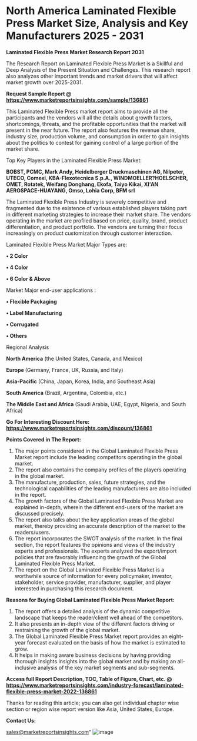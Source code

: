 # North America Laminated Flexible Press Market Size, Analysis and Key Manufacturers 2025 - 2031

<strong>Laminated Flexible Press Market Research Report 2031</strong>

The Research Report on Laminated Flexible Press Market is a Skillful and Deep Analysis of the Present Situation and Challenges. This research report also analyzes other important trends and market drivers that will affect market growth over 2025-2031.

<strong>Request Sample Report @ <a href=https://www.marketreportsinsights.com/sample/136861>https://www.marketreportsinsights.com/sample/136861</a></strong>

This Laminated Flexible Press market report aims to provide all the participants and the vendors will all the details about growth factors, shortcomings, threats, and the profitable opportunities that the market will present in the near future. The report also features the revenue share, industry size, production volume, and consumption in order to gain insights about the politics to contest for gaining control of a large portion of the market share.

Top Key Players in the Laminated Flexible Press Market:

<strong>BOBST, PCMC, Mark Andy, Heidelberger Druckmaschinen AG, Nilpeter, UTECO, Comexi, KBA-Flexotecnica S.p.A., WINDMOELLER?HOELSCHER, OMET, Rotatek, Weifang Donghang, Ekofa, Taiyo Kikai, XI'AN AEROSPACE-HUAYANG, Omso, Lohia Corp, BFM srl</strong>

The Laminated Flexible Press Industry is severely competitive and fragmented due to the existence of various established players taking part in different marketing strategies to increase their market share. The vendors operating in the market are profiled based on price, quality, brand, product differentiation, and product portfolio. The vendors are turning their focus increasingly on product customization through customer interaction.

Laminated Flexible Press Market Major Types are:

<strong>• 2 Color

• 4 Color

• 6 Color & Above</strong>

Market Major end-user applications :

<strong>• Flexible Packaging

• Label Manufacturing

• Corrugated

• Others</strong>

Regional Analysis

</u><strong><b>North America</b></strong> (the United States, Canada, and Mexico)

<strong><b>Europe </b></strong>(Germany, France, UK, Russia, and Italy)

<strong><b>Asia-Pacific</b></strong> (China, Japan, Korea, India, and Southeast Asia)

<strong><b>South America</b></strong> (Brazil, Argentina, Colombia, etc.)

<strong><b>The Middle East and Africa</b></strong> (Saudi Arabia, UAE, Egypt, Nigeria, and South Africa)

<strong>Go For Interesting Discount Here: <a href=https://www.marketreportsinsights.com/discount/136861>https://www.marketreportsinsights.com/discount/136861</a></strong>

<strong>Points Covered in The Report:</strong>
<ol>
  <li>The major points considered in the Global Laminated Flexible Press Market report include the leading competitors operating in the global market.</li>
  <li>The report also contains the company profiles of the players operating in the global market.</li>
  <li>The manufacture, production, sales, future strategies, and the technological capabilities of the leading manufacturers are also included in the report.</li>
  <li>The growth factors of the Global Laminated Flexible Press Market are explained in-depth, wherein the different end-users of the market are discussed precisely.</li>
  <li>The report also talks about the key application areas of the global market, thereby providing an accurate description of the market to the readers/users.</li>
  <li>The report incorporates the SWOT analysis of the market. In the final section, the report features the opinions and views of the industry experts and professionals. The experts analyzed the export/import policies that are favorably influencing the growth of the Global Laminated Flexible Press Market.</li>
  <li>The report on the Global Laminated Flexible Press Market is a worthwhile source of information for every policymaker, investor, stakeholder, service provider, manufacturer, supplier, and player interested in purchasing this research document.</li>
</ol>
<strong>Reasons for Buying Global Laminated Flexible Press Market Report:</strong>

<ol>
  <li>The report offers a detailed analysis of the dynamic competitive landscape that keeps the reader/client well ahead of the competitors.</li>
  <li>It also presents an in-depth view of the different factors driving or restraining the growth of the global market.</li>
  <li>The Global Laminated Flexible Press Market report provides an eight-year forecast evaluated on the basis of how the market is estimated to grow.</li>
  <li>It helps in making aware business decisions by having providing thorough insights insights into the global market and by making an all-inclusive analysis of the key market segments and sub-segments.</li>
</ol>
<strong>Access full Report Description, TOC, Table of Figure, Chart, etc. @ <a href=https://www.marketreportsinsights.com/industry-forecast/laminated-flexible-press-market-2022-136861>https://www.marketreportsinsights.com/industry-forecast/laminated-flexible-press-market-2022-136861</a></strong>


Thanks for reading this article; you can also get individual chapter wise section or region wise report version like Asia, United States, Europe.

<strong>Contact Us:</strong>

sales@marketreportsinsights.com"
![image](https://github.com/user-attachments/assets/368a3493-9a61-46b3-8808-8c5f7b1b3a0f)
